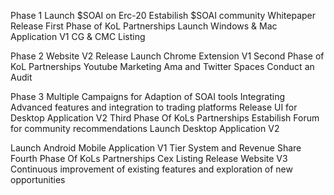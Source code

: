 Phase 1
Launch $SOAI on Erc-20 
Estabilish $SOAI community 
Whitepaper Release 
First Phase of KoL Partnerships 
Launch Windows & Mac Application V1 
CG & CMC Listing 

Phase 2
Website V2 Release 
Launch Chrome Extension V1
Second Phase of KoL Partnerships
Youtube Marketing
Ama and Twitter Spaces
Conduct an Audit

Phase 3
Multiple Campaigns for Adaption of SOAI tools
Integrating Advanced features and integration to trading platforms
Release UI for Desktop Application V2
Third Phase Of KoLs Partnerships
Estabilish Forum for community recommendations
Launch Desktop Application V2



Launch Android Mobile Application V1
Tier System and Revenue Share
Fourth Phase Of KoLs Partnerships
Cex Listing
Release Website V3
Continuous improvement of existing features and exploration of new opportunities
